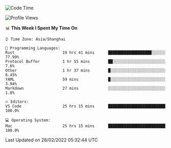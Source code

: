 <!--START_SECTION:waka-->
![Code Time](http://img.shields.io/badge/Code%20Time-1%2C035%20hrs%2059%20mins-blue)

![Profile Views](http://img.shields.io/badge/Profile%20Views-9-blue)

📊 **This Week I Spent My Time On** 

```text
⌚︎ Time Zone: Asia/Shanghai

💬 Programming Languages: 
Rust                     19 hrs 41 mins      ███████████████████░░░░░░   77.99% 
Protocol Buffer          1 hr 55 mins        ██░░░░░░░░░░░░░░░░░░░░░░░   7.6% 
Other                    1 hr 37 mins        █░░░░░░░░░░░░░░░░░░░░░░░░   6.45% 
YAML                     59 mins             █░░░░░░░░░░░░░░░░░░░░░░░░   3.94% 
Markdown                 27 mins             ░░░░░░░░░░░░░░░░░░░░░░░░░   1.8%

🔥 Editors: 
VS Code                  25 hrs 15 mins      █████████████████████████   100.0%

💻 Operating System: 
Mac                      25 hrs 15 mins      █████████████████████████   100.0%

```


 Last Updated on 28/02/2022 05:32:44 UTC
<!--END_SECTION:waka-->
